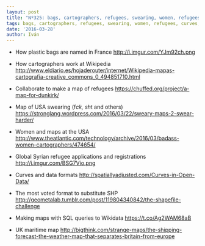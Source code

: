 ```yaml
---
layout: post
title: "Nº325: bags, cartographers, refugees, swearing, women, refugees, curves, formats, queries, maritime"
tags: bags, cartographers, refugees, swearing, women, refugees, curves, formats, queries, maritime
date: '2016-03-28'
author: Iván
---
```


* How plastic bags are named in France
  http://i.imgur.com/YJm92ch.png

* How cartographers work at Wikipedia
  http://www.eldiario.es/hojaderouter/internet/Wikipedia-mapas-cartografia-creative_commons_0_494851710.html

* Collaborate to make a map of refugees
  https://chuffed.org/project/a-map-for-dunkirk/

* Map of USA swearing (f*ck, sh*t and others)
  https://stronglang.wordpress.com/2016/03/22/sweary-maps-2-swear-harder/

* Women and maps at the USA
  http://www.theatlantic.com/technology/archive/2016/03/badass-women-cartographers/474654/

* Global Syrian refugee applications and registrations
  http://i.imgur.com/BSG7Vio.png

* Curves and data formats
  http://spatiallyadjusted.com/Curves-in-Open-Data/

* The most voted format to substitute SHP
  http://geometalab.tumblr.com/post/119804340842/the-shapefile-challenge

* Making maps with SQL queries to Wikidata
  https://t.co/Ag2WAM68aB

* UK maritime map
  http://bigthink.com/strange-maps/the-shipping-forecast-the-weather-map-that-separates-britain-from-europe